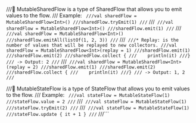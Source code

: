 ///🚀 MutableSharedFlow is a type of SharedFlow that allows you to emit values to the flow.
/// Example: ```
///val sharedFlow = MutableSharedFlow<Int>()
///sharedFlow.tryEmit(1)
///```
///```
///val sharedFlow = MutableSharedFlow<Int>()
///sharedFlow.emit(1)
///```
///```
///val sharedFlow = MutableSharedFlow<Int>()
///sharedFlow.emitAll(listOf(1, 2, 3))
///```
///```
///* Replay: is the number of values that will be replayed to new collectors.
///val sharedFlow = MutableSharedFlow<Int>(replay = 1)
///sharedFlow.emit(1)
///sharedFlow.emit(2)
///sharedFlow.collect {
///    println(it)
///}
/// -> Output: 2
///```
///```
///val sharedFlow = MutableSharedFlow<Int>(replay = 2)
///sharedFlow.emit(1)
///sharedFlow.emit(2)
///sharedFlow.collect {
///    println(it)
///}
/// -> Output: 1, 2
///```

///🚀 MutableStateFlow is a type of StateFlow that allows you to emit values to the flow.
/// Example: ```
///val stateFlow = MutableStateFlow(1)
///stateFlow.value = 2
///```
///```
///val stateFlow = MutableStateFlow(1)
///stateFlow.tryEmit(2)
///```
///```
///val stateFlow = MutableStateFlow(1)
///stateFlow.update { it + 1 }
///```
///```
